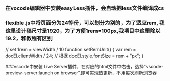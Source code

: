 ### 在vocode编辑器中安装easyLess插件，会自动把less文件编译成cs
 
 ### flexible.js中将页面分为24等份，可以划分为别的，为了适应rem, 我这里设计稿尺寸是1920，为了方便1rem=100px,我项目中这里除以19.2，和教程有区别
  // set 1rem = viewWidth / 10
  function setRemUnit() {
    var rem = docEl.clientWidth / 24;  // 根据
    docEl.style.fontSize = rem + "px";
  }


  ###vscode中安装 Live Server插件，在对应的html文件中右击，选择“vscode-preview-server:launch on browser”,即可实现热更新，不用每次刷新浏览器